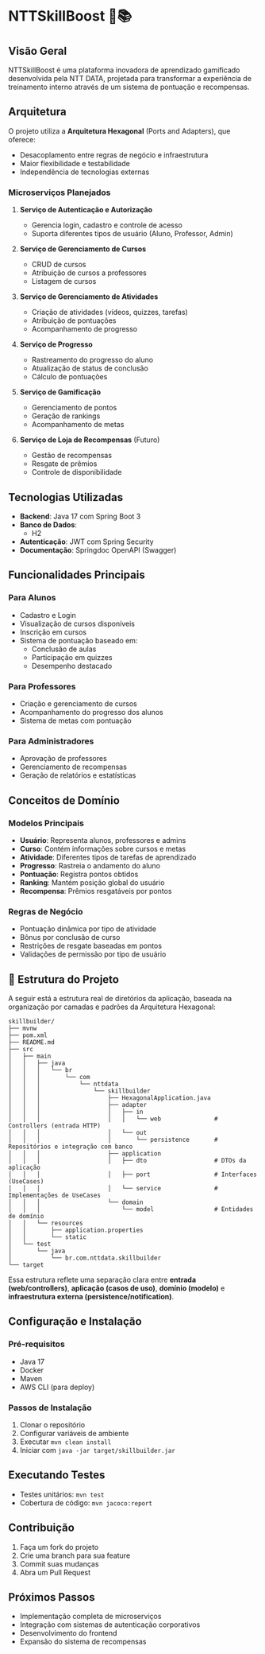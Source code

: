 # NTTSkillBoost 🚀📚

## Visão Geral

NTTSkillBoost é uma plataforma inovadora de aprendizado gamificado desenvolvida pela NTT DATA, projetada para transformar a experiência de treinamento interno através de um sistema de pontuação e recompensas.

## Arquitetura

O projeto utiliza a **Arquitetura Hexagonal** (Ports and Adapters), que oferece:
- Desacoplamento entre regras de negócio e infraestrutura
- Maior flexibilidade e testabilidade
- Independência de tecnologias externas

### Microserviços Planejados

1. **Serviço de Autenticação e Autorização**
    - Gerencia login, cadastro e controle de acesso
    - Suporta diferentes tipos de usuário (Aluno, Professor, Admin)

2. **Serviço de Gerenciamento de Cursos**
    - CRUD de cursos
    - Atribuição de cursos a professores
    - Listagem de cursos

3. **Serviço de Gerenciamento de Atividades**
    - Criação de atividades (vídeos, quizzes, tarefas)
    - Atribuição de pontuações
    - Acompanhamento de progresso

4. **Serviço de Progresso**
    - Rastreamento do progresso do aluno
    - Atualização de status de conclusão
    - Cálculo de pontuações

5. **Serviço de Gamificação**
    - Gerenciamento de pontos
    - Geração de rankings
    - Acompanhamento de metas

6. **Serviço de Loja de Recompensas** (Futuro)
    - Gestão de recompensas
    - Resgate de prêmios
    - Controle de disponibilidade

## Tecnologias Utilizadas

- **Backend**: Java 17 com Spring Boot 3
- **Banco de Dados**:
    - H2
- **Autenticação**: JWT com Spring Security
- **Documentação**: Springdoc OpenAPI (Swagger)

## Funcionalidades Principais

### Para Alunos
- Cadastro e Login
- Visualização de cursos disponíveis
- Inscrição em cursos
- Sistema de pontuação baseado em:
    - Conclusão de aulas
    - Participação em quizzes
    - Desempenho destacado

### Para Professores
- Criação e gerenciamento de cursos
- Acompanhamento do progresso dos alunos
- Sistema de metas com pontuação

### Para Administradores
- Aprovação de professores
- Gerenciamento de recompensas
- Geração de relatórios e estatísticas

## Conceitos de Domínio

### Modelos Principais
- **Usuário**: Representa alunos, professores e admins
- **Curso**: Contém informações sobre cursos e metas
- **Atividade**: Diferentes tipos de tarefas de aprendizado
- **Progresso**: Rastreia o andamento do aluno
- **Pontuação**: Registra pontos obtidos
- **Ranking**: Mantém posição global do usuário
- **Recompensa**: Prêmios resgatáveis por pontos

### Regras de Negócio
- Pontuação dinâmica por tipo de atividade
- Bônus por conclusão de curso
- Restrições de resgate baseadas em pontos
- Validações de permissão por tipo de usuário

## 📁 Estrutura do Projeto

A seguir está a estrutura real de diretórios da aplicação, baseada na organização por camadas e padrões da Arquitetura Hexagonal:

```
skillbuilder/
├── mvnw
├── pom.xml
├── README.md
├── src
│   ├── main
│   │   ├── java
│   │   │   └── br
│   │   │       └── com
│   │   │           └── nttdata
│   │   │               └── skillbuilder
│   │   │                   ├── HexagonalApplication.java
│   │   │                   ├── adapter
│   │   │                   │   ├── in
│   │   │                   │   │   └── web               # Controllers (entrada HTTP)
│   │   │                   │   └── out
│   │   │                   │       └── persistence       # Repositórios e integração com banco
│   │   │                   ├── application
│   │   │                   │   ├── dto                   # DTOs da aplicação
│   │   │                   │   ├── port                  # Interfaces (UseCases)
│   │   │                   │   └── service               # Implementações de UseCases
│   │   │                   └── domain
│   │   │                       └── model                 # Entidades de domínio
│   │   └── resources
│   │       ├── application.properties
│   │       └── static
│   └── test
│       └── java
│           └── br.com.nttdata.skillbuilder
└── target
```

Essa estrutura reflete uma separação clara entre **entrada (web/controllers)**, **aplicação (casos de uso)**, **domínio (modelo)** e **infraestrutura externa (persistence/notification)**.


## Configuração e Instalação

### Pré-requisitos
- Java 17
- Docker
- Maven
- AWS CLI (para deploy)

### Passos de Instalação
1. Clonar o repositório
2. Configurar variáveis de ambiente
3. Executar `mvn clean install`
4. Iniciar com `java -jar target/skillbuilder.jar`

## Executando Testes
- Testes unitários: `mvn test`
- Cobertura de código: `mvn jacoco:report`

## Contribuição
1. Faça um fork do projeto
2. Crie uma branch para sua feature
3. Commit suas mudanças
4. Abra um Pull Request

## Próximos Passos
- Implementação completa de microserviços
- Integração com sistemas de autenticação corporativos
- Desenvolvimento do frontend
- Expansão do sistema de recompensas